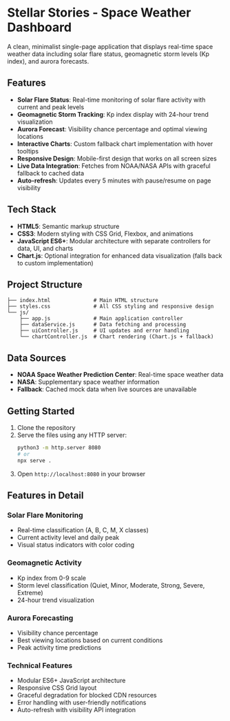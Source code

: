 # Stellar Stories - Space Weather Dashboard

A clean, minimalist single-page application that displays real-time space weather data including solar flare status, geomagnetic storm levels (Kp index), and aurora forecasts.

## Features

- **Solar Flare Status**: Real-time monitoring of solar flare activity with current and peak levels
- **Geomagnetic Storm Tracking**: Kp index display with 24-hour trend visualization
- **Aurora Forecast**: Visibility chance percentage and optimal viewing locations
- **Interactive Charts**: Custom fallback chart implementation with hover tooltips
- **Responsive Design**: Mobile-first design that works on all screen sizes
- **Live Data Integration**: Fetches from NOAA/NASA APIs with graceful fallback to cached data
- **Auto-refresh**: Updates every 5 minutes with pause/resume on page visibility

## Tech Stack

- **HTML5**: Semantic markup structure
- **CSS3**: Modern styling with CSS Grid, Flexbox, and animations
- **JavaScript ES6+**: Modular architecture with separate controllers for data, UI, and charts
- **Chart.js**: Optional integration for enhanced data visualization (falls back to custom implementation)

## Project Structure

```
├── index.html              # Main HTML structure
├── styles.css              # All CSS styling and responsive design
└── js/
    ├── app.js              # Main application controller
    ├── dataService.js      # Data fetching and processing
    ├── uiController.js     # UI updates and error handling
    └── chartController.js  # Chart rendering (Chart.js + fallback)
```

## Data Sources

- **NOAA Space Weather Prediction Center**: Real-time space weather data
- **NASA**: Supplementary space weather information
- **Fallback**: Cached mock data when live sources are unavailable

## Getting Started

1. Clone the repository
2. Serve the files using any HTTP server:
   ```bash
   python3 -m http.server 8080
   # or
   npx serve .
   ```
3. Open `http://localhost:8080` in your browser

## Features in Detail

### Solar Flare Monitoring
- Real-time classification (A, B, C, M, X classes)
- Current activity level and daily peak
- Visual status indicators with color coding

### Geomagnetic Activity
- Kp index from 0-9 scale
- Storm level classification (Quiet, Minor, Moderate, Strong, Severe, Extreme)
- 24-hour trend visualization

### Aurora Forecasting
- Visibility chance percentage
- Best viewing locations based on current conditions
- Peak activity time predictions

### Technical Features
- Modular ES6+ JavaScript architecture
- Responsive CSS Grid layout
- Graceful degradation for blocked CDN resources
- Error handling with user-friendly notifications
- Auto-refresh with visibility API integration
